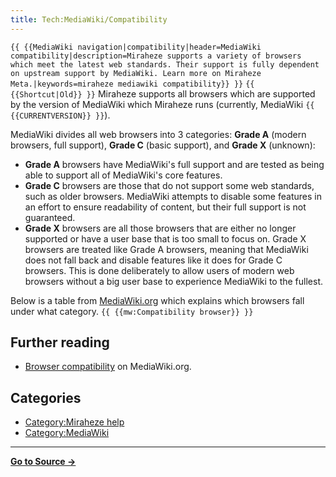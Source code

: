 ```yaml
---
title: Tech:MediaWiki/Compatibility
---
```


 `{{ {{MediaWiki navigation|compatibility|header=MediaWiki compatibility|description=Miraheze supports a variety of browsers which meet the latest web standards. Their support is fully dependent on upstream support by MediaWiki. Learn more on Miraheze Meta.|keywords=miraheze mediawiki compatibility}} }}` `{{ {{Shortcut|Old}} }}`
Miraheze supports all browsers which are supported by the version of MediaWiki which Miraheze runs (currently, MediaWiki `{{ {{CURRENTVERSION}} }}`).

MediaWiki divides all web browsers into 3 categories: **Grade A** (modern browsers, full support), **Grade C** (basic support), and **Grade X** (unknown):

* **Grade A** browsers have MediaWiki's full support and are tested as being able to support all of MediaWiki's core features.
* **Grade C** browsers are those that do not support some web standards, such as older browsers. MediaWiki attempts to disable some features in an effort to ensure readability of content, but their full support is not guaranteed.
* **Grade X** browsers are all those browsers that are either no longer supported or have a user base that is too small to focus on. Grade X browsers are treated like Grade A browsers, meaning that MediaWiki does not fall back and disable features like it does for Grade C browsers. This is done deliberately to allow users of modern web browsers without a big user base to experience MediaWiki to the fullest.

Below is a table from [MediaWiki.org](https://meta.miraheze.org/wiki/mw:) which explains which browsers fall under what category. `{{ {{mw:Compatibility browser}} }}`
## Further reading 

* [Browser compatibility](https://meta.miraheze.org/wiki/mw:Compatibility#Browsers) on MediaWiki.org.

## Categories

* [Category:Miraheze help](https://meta.miraheze.org/wiki/Category:Miraheze_help)
* [Category:MediaWiki](https://meta.miraheze.org/wiki/Category:MediaWiki)



----
**[Go to Source &rarr;](https://meta.miraheze.org/wiki/Tech:MediaWiki/Compatibility)**
